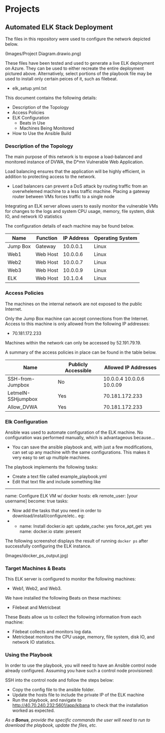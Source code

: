 # Projects
## Automated ELK Stack Deployment

The files in this repository were used to configure the network depicted below.

(Images/Project Diagram.drawio.png)

These files have been tested and used to generate a live ELK deployment on Azure. They can be used to either recreate the entire deployment pictured above. Alternatively, select portions of the playbook file may be used to install only certain peices of it, such as filebeat. 

  - elk_setup.yml.txt 

This document contains the following details:
- Description of the Topology
- Access Policies
- ELK Configuration
  - Beats in Use
  - Machines Being Monitored
- How to Use the Ansible Build


### Description of the Topology

The main purpose of this network is to expose a load-balanced and monitored instance of DVWA, the D*mn Vulnerable Web Application.

Load balancing ensures that the application will be highly efficient, in addition to protecting access to the network.
- Load balancers can prevent a DoS attack by routing traffic from an overwhelemed machine to a less traffic machine. Placing a gateway router between VMs forces traffic to a single node

Integrating an ELK server allows users to easily monitor the vulnerable VMs for changes to the logs and system CPU usage, memory, file system, disk IO, and network IO statistics

The configuration details of each machine may be found below.

| Name     | Function | IP Address | Operating System |
|----------|----------|------------|------------------|
| Jump Box | Gateway  | 10.0.0.1   | Linux            |
| Web1     | Web Host | 10.0.0.6   | Linux            |
| Web2     | Web Host | 10.0.0.7   | Linux            |
| Web3     | Web Host | 10.0.0.9   | Linux            |
| ELK      | Web Host | 10.1.0.4   | Linux            |

### Access Policies

The machines on the internal network are not exposed to the public Internet. 

Only the Jump Box machine can accept connections from the Internet. Access to this machine is only allowed from the following IP addresses:
- 70.181.172.233

Machines within the network can only be accessed by 52.191.79.19.

A summary of the access policies in place can be found in the table below.

| Name               | Publicly Accessible | Allowed IP Addresses        |
|--------------------|---------------------|-----------------------------|
| SSH-from-Jumpbox   | No                  | 10.0.0.4 10.0.0.6 10.0.09   |
| LetmeIN-SSHjumpbox | Yes                 | 70.181.172.233              |
|  Allow_DVWA        | Yes                 | 70.181.172.233              |

### Elk Configuration

Ansible was used to automate configuration of the ELK machine. No configuration was performed manually, which is advantageous because...
- You can save the ansible playbook and, with just a few modifications, can set up any machine with the same configurations. This makes it very easy to set up multiple machines. 

The playbook implements the following tasks:
- Create a text file called example_playbook.yml
- Edit that text file and include something like
- ---
  name: Configure ELK VM w/ docker
  hosts: elk
  remote_user: [your username]
  become: true
  tasks:
- Now add the tasks that you need in order to download/install/configure/etc.. eg:
- - name: Install docker.io
  apt:
    update_cache: yes
    force_apt_get: yes
    name: docker.io
    state: present

The following screenshot displays the result of running `docker ps` after successfully configuring the ELK instance.

(Images/docker_ps_output.jpg)

### Target Machines & Beats
This ELK server is configured to monitor the following machines:
- Web1, Web2, and Web3.

We have installed the following Beats on these machines:
- Filebeat and Metricbeat

These Beats allow us to collect the following information from each machine:
- Filebeat collects and monitors log data. 
- Metricbeat monitors the  CPU usage, memory, file system, disk IO, and network IO statistics.

### Using the Playbook
In order to use the playbook, you will need to have an Ansible control node already configured. Assuming you have such a control node provisioned: 

SSH into the control node and follow the steps below:
- Copy the config file to the ansible folder. 
- Update the hosts file to include the private IP of the ELK machine 
- Run the playbook, and navigate to http://40.70.240.232:5601/app/kibana to check that the installation worked as expected.

_As a **Bonus**, provide the specific commands the user will need to run to download the playbook, update the files, etc._ 
